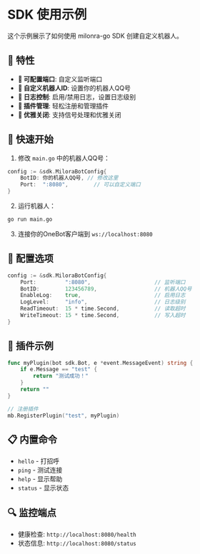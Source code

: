# SDK 使用示例

这个示例展示了如何使用 milonra-go SDK 创建自定义机器人。

## 📖 特性

- **🔧 可配置端口**: 自定义监听端口
- **🤖 自定义机器人ID**: 设置你的机器人QQ号
- **📝 日志控制**: 启用/禁用日志，设置日志级别
- **🔌 插件管理**: 轻松注册和管理插件
- **🛑 优雅关闭**: 支持信号处理和优雅关闭

## 🚀 快速开始

1. 修改 `main.go` 中的机器人QQ号：
```go
config := &sdk.MiloraBotConfig{
    BotID: 你的机器人QQ号, // 修改这里
    Port:  ":8080",        // 可以自定义端口
}
```

2. 运行机器人：
```bash
go run main.go
```

3. 连接你的OneBot客户端到 `ws://localhost:8080`

## 🔧 配置选项

```go
config := &sdk.MiloraBotConfig{
    Port:         ":8080",                    // 监听端口
    BotID:        123456789,                  // 机器人QQ号
    EnableLog:    true,                       // 启用日志
    LogLevel:     "info",                     // 日志级别
    ReadTimeout:  15 * time.Second,           // 读取超时
    WriteTimeout: 15 * time.Second,           // 写入超时
}
```

## 🔌 插件示例

```go
func myPlugin(bot sdk.Bot, e *event.MessageEvent) string {
    if e.Message == "test" {
        return "测试成功！"
    }
    return ""
}

// 注册插件
mb.RegisterPlugin("test", myPlugin)
```

## 📋 内置命令

- `hello` - 打招呼
- `ping` - 测试连接
- `help` - 显示帮助
- `status` - 显示状态

## 🔍 监控端点

- 健康检查: `http://localhost:8080/health`
- 状态信息: `http://localhost:8080/status`
